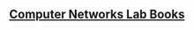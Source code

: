 ## [Computer Networks Lab Books](https://drive.google.com/drive/u/0/folders/1e1mAieF0-MZ1oA0ob79q0QL71HAVtWMm)
